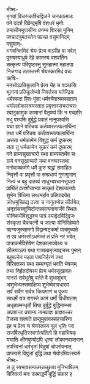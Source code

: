 भीष्मः-   
मृगयां विचरन्कश्चिद्विजने जनकात्मजः  
वने ददर्श विप्रेन्द्रमृषिं वंशधरं भृगोः  
तमासीनमुपासीनः प्रणम्य शिरसा मुनिम्  
पश्चादनुमतस्तेन पप्रच्छ वसुमानिदम्  
वसुमान्-  
भगवन्किमिदं श्रेयः प्रेत्य वाऽपीह वा भवेत्  
पुरुषस्याध्रुवे देहे कामस्य वशवर्तिनः  
सत्कृत्य परिपृष्टस्तु सुमहात्मा महातपाः  
निजगाद ततस्तस्मै श्रेयस्करमिदं वचः  
ऋषिः-  
मनसोऽप्रतिकूलानि प्रेत्य चेह च वाञ्छसि  
भूतानां प्रतिकूलेभ्यो निवर्तस्य यतेन्द्रियः  
धर्मस्सदा हितः पुंसां धर्मश्चैवाश्रयस्सताम्  
धर्माल्लोकास्त्रयस्तात प्रवृत्तास्सचराचराः  
स्वादुकामुक कामानां वैतृष्ण्यं किं न गच्छसि  
मधु पश्यसि दुर्बुद्धे प्रपातं नानुपश्यसि  
यथा ज्ञाने परिचयः कर्तव्यस्तत्फलार्थिना  
तथा धर्मे परिचयः कर्तव्यस्तत्फलार्थिना  
असता धर्मकामेन विशुद्धं कर्म दुष्करम्  
सता तु धर्मकामेन सुकरं कर्म दुष्करम्  
वने ग्राम्यसुखाचारो यथा ग्राम्यस्तथैव सः  
ग्रामे वनसुखाचारो यथा वनचरस्तथा  
मनोवाक्कर्मगे धर्मे कुरु श्रद्धां समाहितः  
निवृत्तौ वा प्रवृत्तौ वा सम्प्रधार्य गुणागुणान्  
नित्यं च बहु दातव्यं साधुभ्यश्चानसूयता  
प्रार्थितं व्रतशौचाभ्यां सत्कृतं देशकालयोः  
शुभेन विधिना लब्धमर्हाय प्रतिपादयेत्  
क्रोधमुच्छिद्य दत्त्वा च नानुतप्येन्न कीर्तयेत्  
अनृशंसस्शुचिर्दान्तस्सत्यवागार्जवे स्थितः  
योनिकर्मविशुद्धश्च पात्रं स्याद्वेदविद्द्विजः  
संस्कृता चैकपत्नी च जात्या योनिरिहेष्यते  
ऋग्यजुस्सामगो विद्वान्षट्कर्मा पात्रमुच्यते  
स एव धर्मस्सोऽधर्मस्तं तं प्रति नरं भवेत्  
पात्राकर्मविशेषेण देशकालाववेक्ष्य च  
लीलयाऽल्पं यथा गात्रात्प्रमृज्याद्रजसः पुमान्  
बहुयत्नेन महता पापनिर्हरणं तथा  
विरिक्तस्य यथा सम्यग्घृतं भवति भेषजम्  
तथा निर्हृतदोषस्य प्रेत्य धर्मस्सुखावहः  
मानसं सर्वभूतेषु वर्तते वै शुभाशुभम्  
अशुभेभ्यस्समाक्षिप्य शुभेष्वेवावधारय  
सर्वं सर्वेण सर्वत्र क्रियमाणं च पूजय  
स्वधर्मे यत्र रागस्ते कामं धर्मो विधीयताम्  
अधृतात्मन्धृतौ तिष्ठ दुर्बुद्धे बुद्धिमान्भव  
अप्रशान्तः प्रशाम्य त्वमप्राज्ञः प्राज्ञवच्चर  
तेजसा शक्यते प्राप्तुमुपायस्सहचारिणा  
इह च प्रेत्य च श्रेयस्तस्य मूलं धृतिः परा  
राजर्षिरधृतिस्स्वर्गात्पतितो हि महाभिषक्  
ययातिः क्षीणपुण्योऽपि धृत्या लोकानवाप्तवान्  
तपस्विनां धर्मभृतां विदुषां चोपसेवनात्  
प्राप्स्यसे विपुलां बुद्धिं तथा श्रेयोऽभिपत्स्यसे  
भीष्मः-   
स तु स्वभावसम्पन्नस्तच्छ्रुत्वा मुनिभाषितम्  
विनिवर्त्य मनः कामाद्धर्मे बुद्धिं चकार ह   

